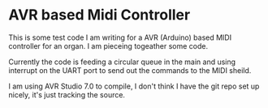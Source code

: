 # AVR based Midi Controller

This is some test code I am writing for a AVR (Arduino) based MIDI controller for an organ. I am pieceing togeather some code.

Currently the code is feeding a circular queue in the main and using interrupt on the UART port to send out the commands to the MIDI sheild.

I am using AVR Studio 7.0 to compile, I don't think I have the git repo set up nicely, it's just tracking the source.
